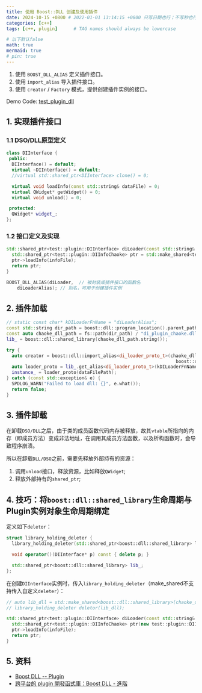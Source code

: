 ```yaml
---
title: 使用 Boost::DLL 创建及使用插件
date: 2024-10-15 +0800 # 2022-01-01 13:14:15 +0800 只写日期也行；不写秒也行；这样也行 2022-03-09T00:55:42+08:00
categories: [c++]
tags: [c++, plugin]      # TAG names should always be lowercase

# 以下默认false
math: true
mermaid: true
# pin: true
---
```



1. 使用 `BOOST_DLL_ALIAS` 定义插件接口。
2. 使用 `import_alias` 导入插件接口。
3. 使用 `creator` / `Factory` 模式，提供创建插件实例的接口。

Demo Code: [test_plugin_dll](https://gitee.com/occt/test_plugin_dll)

## 1. 实现插件接口 ##

### 1.1 DSO/DLL原型定义 ###

```c++
class DIInterface {
 public:
  DIInterface() = default;
  virtual ~DIInterface() = default;
  //virtual std::shared_ptr<DIInterface> clone() = 0;

  virtual void loadInfo(const std::string& dataFile) = 0;
  virtual QWidget* getWidget() = 0;
  virtual void unload() = 0;

 protected:
  QWidget* widget_;
};
```

### 1.2 接口定义及实现 ###

```c++
std::shared_ptr<test::plugin::DIInterface> diLoader(const std::string& infoFile) {
  std::shared_ptr<test::plugin::DIInfoChaoke> ptr = std::make_shared<test::plugin::DIInfoChaoke>();
  ptr->loadInfo(infoFile);
  return ptr;
}

BOOST_DLL_ALIAS(diLoader,  // 被封装成插件接口的函数名
    diLoaderAlias); // 别名，可用于创建插件实例
```

## 2. 插件加载 ##

```c++
// static const char* kDILoaderFnName = "diLoaderAlias";
const std::string dir_path = boost::dll::program_location().parent_path().string();
const auto chaoke_dll_path = fs::path(dir_path) / "di_plugin_chaoke.dll";
lib_ = boost::dll::shared_library(chaoke_dll_path.string());

try {
  auto creator = boost::dll::import_alias<di_loader_proto_t>(chaoke_dll_path.string(), kDILoaderFnName,
                                                               boost::dll::load_mode::append_decorations);
  auto loader_proto = lib_.get_alias<di_loader_proto_t>(kDILoaderFnName);
  instance_ = loader_proto(dataFilePath);
} catch (const std::exception& e) {
  SPDLOG_WARN("Failed to load dll: {}", e.what());
  return false;
}
```

## 3. 插件卸载 ##

在卸载`DSO/DLL`之后，由于类的成员函数代码内存被释放，故其`vtable`所指向的内存（即成员方法）变成非法地址，在调用其成员方法函数，以及析构函数时，会导致程序崩溃。

所以在卸载`DLL/DSO`之前，需要先释放外部持有的资源：

1. 调用`unload`接口，释放资源，比如释放`QWidget`;
2. 释放外部持有的`shared_ptr`;

## 4. 技巧：将`boost::dll::shared_library`生命周期与Plugin实例对象生命周期绑定 ##

定义如下`deletor`：

```c++
struct library_holding_deleter {
  library_holding_deleter(std::shared_ptr<boost::dll::shared_library> libDLL) : lib_(libDLL) {}

  void operator()(DIInterface* p) const { delete p; }

  std::shared_ptr<boost::dll::shared_library> lib_;
};
```

在创建`DIInterface`实例时，传入`library_holding_deleter`（make_shared不支持传入自定义`deleter`）：

```c++
// auto lib_dll = std::make_shared<boost::dll::shared_library>(chaoke_dll_path.string());
// library_holding_deleter deletor(lib_dll);

std::shared_ptr<test::plugin::DIInterface> diLoader(const std::string& infoFile, library_holding_deleter deletor) {
  std::shared_ptr<test::plugin::DIInfoChaoke> ptr(new test::plugin::DIInfoChaoke, deletor);
  ptr->loadInfo(infoFile);
  return ptr;
}
```

## 5. 资料 ##

* [Boost DLL -- Plugin](https://www.boost.org/doc/libs/1_86_0/doc/html/boost_dll/tutorial.html)
* [跨平台的 plugin 開發函式庫：Boost DLL - 進階](https://viml.nchc.org.tw/archive_blog_614/)
